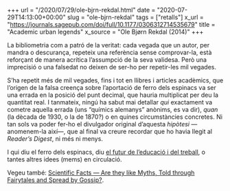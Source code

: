 +++
url = "/2020/07/29/ole-bjrn-rekdal.html"
date = "2020-07-29T14:13:00+00:00"
slug = "ole-bjrn-rekdal"
tags = ["retalls"]
x_url = "https://journals.sagepub.com/doi/full/10.1177/0306312714535679"
title = "Academic urban legends"
x_source = "Ole Bjørn Rekdal (2014)"
+++

La bibliometria com a patró de la veritat: cada vegada que un autor, per mandra o descurança, repeteix una referència sense comprovar-la, està reforçant de manera acrítica l’assumpció de la seva validesa. Però una imprecisió o una falsedat no deixen de ser-ho per repetir-les mil vegades.

S’ha repetit més de mil vegades, fins i tot en llibres i articles acadèmics, que l’origen de la falsa creença sobre l’aportació de ferro dels espinacs va ser una errada en la posició del punt decimal, que hauria multiplicat per deu la quantitat real. I tanmateix, ningú ha sabut mai detallar *qui* exactament va cometre aquella errada (uns “químics alemanys” anònims, es va dir), *quan* (la dècada de 1930, o la de 1870?) o en quines circumstàncies concretes. Ni tan sols va poder fer-ho el divulgador original d’aquesta *hipòtesi* —anomenem-la així—, que al final va creure recordar que ho havia llegit al *Reader’s Digest*, ni més ni menys.

I qui diu el ferro dels espinacs, diu [el futur de l’educació i del treball](https://elpais.com/elpais/2017/03/10/hechos/1489146364_790212.html), o tantes altres idees (mems) en circulació.

Vegeu també: [Scientific Facts — Are they like Myths, Told through Fairytales and Spread by Gossip?](/2018/09/28/scientific-facts-are.html).
